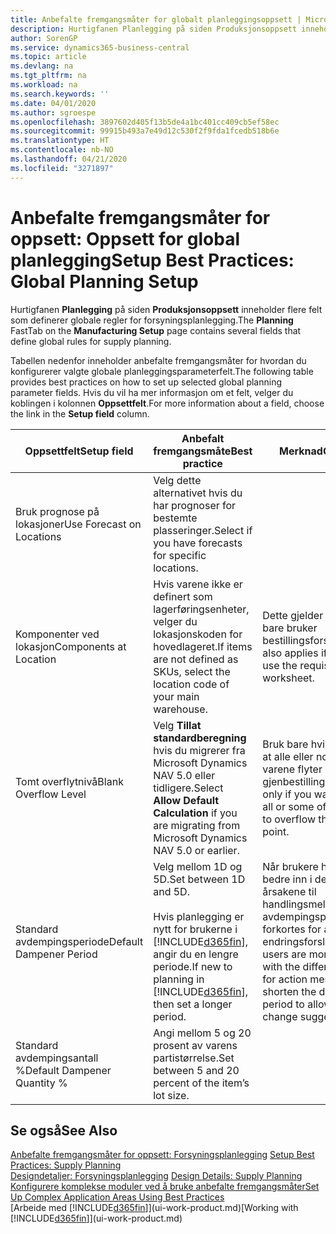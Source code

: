 ```yaml
---
title: Anbefalte fremgangsmåter for globalt planleggingsoppsett | Microsoft-dokumentasjon
description: Hurtigfanen Planlegging på siden Produksjonsoppsett inneholder flere felt som definerer globale regler for forsyningsplanlegging.
author: SorenGP
ms.service: dynamics365-business-central
ms.topic: article
ms.devlang: na
ms.tgt_pltfrm: na
ms.workload: na
ms.search.keywords: ''
ms.date: 04/01/2020
ms.author: sgroespe
ms.openlocfilehash: 3897602d405f13b5de4a1bc401cc409cb5ef58ec
ms.sourcegitcommit: 99915b493a7e49d12c530f2f9fda1fcedb518b6e
ms.translationtype: HT
ms.contentlocale: nb-NO
ms.lasthandoff: 04/21/2020
ms.locfileid: "3271897"
---
```

# <a name="setup-best-practices-global-planning-setup"></a><span data-ttu-id="64b4e-103">Anbefalte fremgangsmåter for oppsett: Oppsett for global planlegging</span><span class="sxs-lookup"><span data-stu-id="64b4e-103">Setup Best Practices: Global Planning Setup</span></span>
<span data-ttu-id="64b4e-104">Hurtigfanen **Planlegging** på siden **Produksjonsoppsett** inneholder flere felt som definerer globale regler for forsyningsplanlegging.</span><span class="sxs-lookup"><span data-stu-id="64b4e-104">The **Planning** FastTab on the **Manufacturing Setup** page contains several fields that define global rules for supply planning.</span></span>  

 <span data-ttu-id="64b4e-105">Tabellen nedenfor inneholder anbefalte fremgangsmåter for hvordan du konfigurerer valgte globale planleggingsparameterfelt.</span><span class="sxs-lookup"><span data-stu-id="64b4e-105">The following table provides best practices on how to set up selected global planning parameter fields.</span></span> <span data-ttu-id="64b4e-106">Hvis du vil ha mer informasjon om et felt, velger du koblingen i kolonnen **Oppsettfelt**.</span><span class="sxs-lookup"><span data-stu-id="64b4e-106">For more information about a field, choose the link in the **Setup field** column.</span></span>  

|<span data-ttu-id="64b4e-107">Oppsettfelt</span><span class="sxs-lookup"><span data-stu-id="64b4e-107">Setup field</span></span>|<span data-ttu-id="64b4e-108">Anbefalt fremgangsmåte</span><span class="sxs-lookup"><span data-stu-id="64b4e-108">Best practice</span></span>|<span data-ttu-id="64b4e-109">Merknad</span><span class="sxs-lookup"><span data-stu-id="64b4e-109">Comment</span></span>|  
|-----------------|-------------------|-------------|  
|<span data-ttu-id="64b4e-110">Bruk prognose på lokasjoner</span><span class="sxs-lookup"><span data-stu-id="64b4e-110">Use Forecast on Locations</span></span>|<span data-ttu-id="64b4e-111">Velg dette alternativet hvis du har prognoser for bestemte plasseringer.</span><span class="sxs-lookup"><span data-stu-id="64b4e-111">Select if you have forecasts for specific locations.</span></span>||  
|<span data-ttu-id="64b4e-112">Komponenter ved lokasjon</span><span class="sxs-lookup"><span data-stu-id="64b4e-112">Components at Location</span></span>|<span data-ttu-id="64b4e-113">Hvis varene ikke er definert som lagerføringsenheter, velger du lokasjonskoden for hovedlageret.</span><span class="sxs-lookup"><span data-stu-id="64b4e-113">If items are not defined as SKUs, select the location code of your main warehouse.</span></span>|<span data-ttu-id="64b4e-114">Dette gjelder også hvis du bare bruker bestillingsforslaget.</span><span class="sxs-lookup"><span data-stu-id="64b4e-114">This also applies if you only use the requisition worksheet.</span></span>|  
|<span data-ttu-id="64b4e-115">Tomt overflytnivå</span><span class="sxs-lookup"><span data-stu-id="64b4e-115">Blank Overflow Level</span></span>|<span data-ttu-id="64b4e-116">Velg **Tillat standardberegning** hvis du migrerer fra Microsoft Dynamics NAV 5.0 eller tidligere.</span><span class="sxs-lookup"><span data-stu-id="64b4e-116">Select **Allow Default Calculation** if you are migrating from Microsoft Dynamics NAV 5.0 or earlier.</span></span>|<span data-ttu-id="64b4e-117">Bruk bare hvis du vil tillate at alle eller noen av varene flyter over gjenbestillingspunktet.</span><span class="sxs-lookup"><span data-stu-id="64b4e-117">Use only if you want to allow all or some of your items to overflow the reorder point.</span></span>|  
|<span data-ttu-id="64b4e-118">Standard avdempingsperiode</span><span class="sxs-lookup"><span data-stu-id="64b4e-118">Default Dampener Period</span></span>|<span data-ttu-id="64b4e-119">Velg mellom 1D og 5D.</span><span class="sxs-lookup"><span data-stu-id="64b4e-119">Set between 1D and 5D.</span></span><br /><br /> <span data-ttu-id="64b4e-120">Hvis planlegging er nytt for brukerne i [!INCLUDE[d365fin](includes/d365fin_md.md)], angir du en lengre periode.</span><span class="sxs-lookup"><span data-stu-id="64b4e-120">If new to planning in [!INCLUDE[d365fin](includes/d365fin_md.md)], then set a longer period.</span></span>|<span data-ttu-id="64b4e-121">Når brukere har satt seg bedre inn i de forskjellige årsakene til handlingsmeldinger, kan avdempingsperioden forkortes for å tillate flere endringsforslag.</span><span class="sxs-lookup"><span data-stu-id="64b4e-121">When users are more familiar with the different reasons for action messages, then shorten the dampener period to allow more change suggestions.</span></span>|  
|<span data-ttu-id="64b4e-122">Standard avdempingsantall %</span><span class="sxs-lookup"><span data-stu-id="64b4e-122">Default Dampener Quantity %</span></span>|<span data-ttu-id="64b4e-123">Angi mellom 5 og 20 prosent av varens partistørrelse.</span><span class="sxs-lookup"><span data-stu-id="64b4e-123">Set between 5 and 20 percent of the item’s lot size.</span></span>||  

## <a name="see-also"></a><span data-ttu-id="64b4e-124">Se også</span><span class="sxs-lookup"><span data-stu-id="64b4e-124">See Also</span></span>  
 <span data-ttu-id="64b4e-125">[Anbefalte fremgangsmåter for oppsett: Forsyningsplanlegging](setup-best-practices-supply-planning.md) </span><span class="sxs-lookup"><span data-stu-id="64b4e-125">[Setup Best Practices: Supply Planning](setup-best-practices-supply-planning.md) </span></span>  
 <span data-ttu-id="64b4e-126">[Designdetaljer: Forsyningsplanlegging](design-details-supply-planning.md) </span><span class="sxs-lookup"><span data-stu-id="64b4e-126">[Design Details: Supply Planning](design-details-supply-planning.md) </span></span>  
 [<span data-ttu-id="64b4e-127">Konfigurere komplekse moduler ved å bruke anbefalte fremgangsmåter</span><span class="sxs-lookup"><span data-stu-id="64b4e-127">Set Up Complex Application Areas Using Best Practices</span></span>](set-up-complex-application-areas-using-best-practices.md)  
 <span data-ttu-id="64b4e-128">[Arbeide med [!INCLUDE[d365fin](includes/d365fin_md.md)]](ui-work-product.md)</span><span class="sxs-lookup"><span data-stu-id="64b4e-128">[Working with [!INCLUDE[d365fin](includes/d365fin_md.md)]](ui-work-product.md)</span></span>
